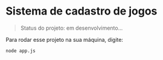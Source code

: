 # Sistema de cadastro de jogos

> Status do projeto: em desenvolvimento...

Para rodar esse projeto na sua máquina, digite:

```
node app.js
```
